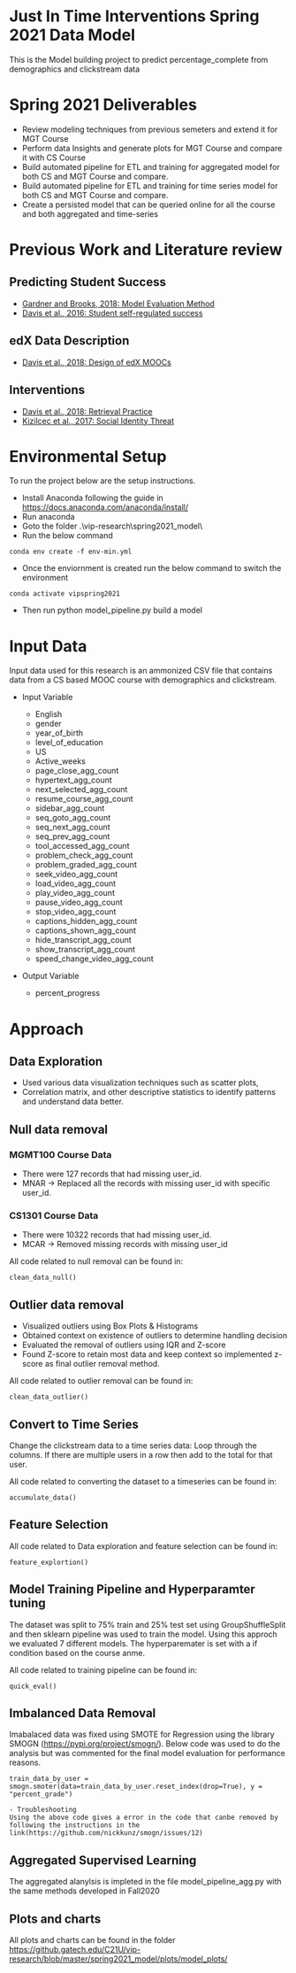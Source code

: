 
# Just In Time Interventions Spring 2021 Data Model

This is the Model building project to predict percentage_complete from demographics and clickstream data

# Spring 2021 Deliverables

* Review modeling techniques from previous semeters and extend it for MGT Course
* Perform data Insights and generate plots for MGT Course and compare it with CS Course
* Build automated pipeline for ETL and training for aggregated model for both CS and MGT Course and compare.
* Build automated pipeline for ETL and training for time series model for both CS and MGT Course and compare.
* Create a persisted model that can be queried online for all the course and both aggregated and time-series


# Previous Work and Literature review
## Predicting Student Success
* [Gardner and Brooks, 2018: Model Evaluation Method](https://learning-analytics.info/journals/index.php/JLA/article/view/5814)
* [Davis et al., 2016: Student self-regulated success](https://angusglchen.github.io/documents/LAK16_Dan_Encouraging.pdf)
## edX Data Description
* [Davis et al., 2018: Design of edX MOOCs](https://dl.acm.org/citation.cfm?id=3231663)
## Interventions
* [Davis et al., 2018: Retrieval Practice](https://learning-analytics.info/journals/index.php/JLA/article/view/6098)
* [Kizilcec et al., 2017: Social Identity Threat ](http://science.sciencemag.org/content/sci/355/6322/251.full.pdf)

# Environmental Setup

To run the project below are the setup instructions.

* Install Anaconda following the guide in https://docs.anaconda.com/anaconda/install/
* Run anaconda
* Goto the folder .\vip-research\spring2021_model\
* Run the below command
```
conda env create -f env-min.yml
```
* Once the enviornment is created run the below command to switch the environment 
```
conda activate vipspring2021
```
* Then run python model_pipeline.py build a model

# Input Data

Input data used for this research is an ammonized CSV file that contains data from a CS based MOOC course with demographics and clickstream.

* Input Variable

	* English
	* gender
	* year_of_birth
	* level_of_education
	* US
	* Active_weeks
	* page_close_agg_count
	* hypertext_agg_count
	* next_selected_agg_count
	* resume_course_agg_count
	* sidebar_agg_count
	* seq_goto_agg_count
	* seq_next_agg_count
	* seq_prev_agg_count
	* tool_accessed_agg_count
	* problem_check_agg_count
	* problem_graded_agg_count
	* seek_video_agg_count
	* load_video_agg_count
	* play_video_agg_count
	* pause_video_agg_count
	* stop_video_agg_count
	* captions_hidden_agg_count
	* captions_shown_agg_count
	* hide_transcript_agg_count
	* show_transcript_agg_count
	* speed_change_video_agg_count

* Output Variable

	* percent_progress

# Approach

## Data Exploration
- Used various data visualization techniques such as scatter plots, 
- Correlation matrix, and other descriptive statistics to identify patterns and understand data better.

## Null data removal

### MGMT100 Course Data
- There were 127 records that had missing user_id. 
- MNAR →  Replaced all the records with missing user_id with specific user_id. 
### CS1301 Course Data
- There were 10322 records that had missing user_id. 
- MCAR →  Removed missing records with missing user_id 

All code related to null removal can be found in:
```
clean_data_null()
```

## Outlier data removal
- Visualized outliers using Box Plots & Histograms
- Obtained context on existence of outliers to determine handling decision
- Evaluated the removal of outliers using IQR and Z-score
- Found Z-score to retain most data and keep context so implemented z-score as final outlier removal method. 

All code related to outlier removal can be found in:
```
clean_data_outlier()
```

## Convert to Time Series

Change the clickstream data to a time series data:
Loop through the columns. If there are multiple 
users in a row then add to the total for that user.

All code related to converting the dataset to a timeseries can be found in:
```
accumulate_data()
```

## Feature Selection

All code related to Data exploration and feature selection can be found in:
```
feature_explortion()
```


## Model Training Pipeline and Hyperparamter tuning

The dataset was split to 75% train and 25% test set using GroupShuffleSplit and then sklearn pipeline was used to train the model. Using this approch we evaluated 7 different models. The hyperparemater is set with a if condition based on the course anme.

All code related to training pipeline can be found in:
```
quick_eval() 
```

## Imbalanced Data Removal

Imabalaced data was fixed using  SMOTE for Regression using the library SMOGN (https://pypi.org/project/smogn/). Below code was used to do the analysis but was commented for the final model evaluation for performance reasons.
```
train_data_by_user = smogn.smoter(data=train_data_by_user.reset_index(drop=True), y = "percent_grade")
```

	- Troubleshooting
	Using the above code gives a error in the code that canbe removed by following the instructions in the link(https://github.com/nickkunz/smogn/issues/12)


## Aggregated Supervised Learning

The aggregated alanylsis is impleted in the file model_pipeline_agg.py with the same methods developed in Fall2020

## Plots and charts

All plots and charts can be found  in the folder https://github.gatech.edu/C21U/vip-research/blob/master/spring2021_model/plots/model_plots/

